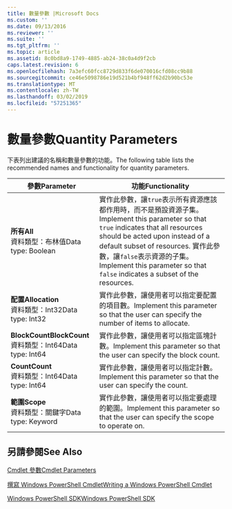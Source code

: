 ```yaml
---
title: 數量參數 |Microsoft Docs
ms.custom: ''
ms.date: 09/13/2016
ms.reviewer: ''
ms.suite: ''
ms.tgt_pltfrm: ''
ms.topic: article
ms.assetid: 8c0bd8a9-1749-4885-ab24-38c0a4d9f2cb
caps.latest.revision: 6
ms.openlocfilehash: 7a3efc60fcc8729d833f6de070016cfd08cc9b88
ms.sourcegitcommit: ce46e5098786e19d521b4bf948ff62d2b90bc53e
ms.translationtype: MT
ms.contentlocale: zh-TW
ms.lasthandoff: 03/02/2019
ms.locfileid: "57251365"
---
```

# <a name="quantity-parameters"></a><span data-ttu-id="67c1f-102">數量參數</span><span class="sxs-lookup"><span data-stu-id="67c1f-102">Quantity Parameters</span></span>

<span data-ttu-id="67c1f-103">下表列出建議的名稱和數量參數的功能。</span><span class="sxs-lookup"><span data-stu-id="67c1f-103">The following table lists the recommended names and functionality for quantity parameters.</span></span>

|<span data-ttu-id="67c1f-104">參數</span><span class="sxs-lookup"><span data-stu-id="67c1f-104">Parameter</span></span>|<span data-ttu-id="67c1f-105">功能</span><span class="sxs-lookup"><span data-stu-id="67c1f-105">Functionality</span></span>|
|---|---|
|<span data-ttu-id="67c1f-106">**所有**</span><span class="sxs-lookup"><span data-stu-id="67c1f-106">**All**</span></span><br><span data-ttu-id="67c1f-107">資料類型：布林值</span><span class="sxs-lookup"><span data-stu-id="67c1f-107">Data type: Boolean</span></span>|<span data-ttu-id="67c1f-108">實作此參數，讓`true`表示所有資源應該都作用時，而不是預設資源子集。</span><span class="sxs-lookup"><span data-stu-id="67c1f-108">Implement this parameter so that `true` indicates that all resources should be acted upon instead of a default subset of resources.</span></span> <span data-ttu-id="67c1f-109">實作此參數，讓`false`表示資源的子集。</span><span class="sxs-lookup"><span data-stu-id="67c1f-109">Implement this parameter so that `false` indicates a subset of the resources.</span></span>|
|<span data-ttu-id="67c1f-110">**配置**</span><span class="sxs-lookup"><span data-stu-id="67c1f-110">**Allocation**</span></span><br><span data-ttu-id="67c1f-111">資料類型：Int32</span><span class="sxs-lookup"><span data-stu-id="67c1f-111">Data type: Int32</span></span>|<span data-ttu-id="67c1f-112">實作此參數，讓使用者可以指定要配置的項目數。</span><span class="sxs-lookup"><span data-stu-id="67c1f-112">Implement this parameter so that the user can specify the number of items to allocate.</span></span>|
|<span data-ttu-id="67c1f-113">**BlockCount**</span><span class="sxs-lookup"><span data-stu-id="67c1f-113">**BlockCount**</span></span><br><span data-ttu-id="67c1f-114">資料類型：Int64</span><span class="sxs-lookup"><span data-stu-id="67c1f-114">Data type: Int64</span></span>|<span data-ttu-id="67c1f-115">實作此參數，讓使用者可以指定區塊計數。</span><span class="sxs-lookup"><span data-stu-id="67c1f-115">Implement this parameter so that the user can specify the block count.</span></span>|
|<span data-ttu-id="67c1f-116">**Count**</span><span class="sxs-lookup"><span data-stu-id="67c1f-116">**Count**</span></span><br><span data-ttu-id="67c1f-117">資料類型：Int64</span><span class="sxs-lookup"><span data-stu-id="67c1f-117">Data type: Int64</span></span>|<span data-ttu-id="67c1f-118">實作此參數，讓使用者可以指定計數。</span><span class="sxs-lookup"><span data-stu-id="67c1f-118">Implement this parameter so that the user can specify the count.</span></span>|
|<span data-ttu-id="67c1f-119">**範圍**</span><span class="sxs-lookup"><span data-stu-id="67c1f-119">**Scope**</span></span><br><span data-ttu-id="67c1f-120">資料類型：關鍵字</span><span class="sxs-lookup"><span data-stu-id="67c1f-120">Data type: Keyword</span></span>|<span data-ttu-id="67c1f-121">實作此參數，讓使用者可以指定要處理的範圍。</span><span class="sxs-lookup"><span data-stu-id="67c1f-121">Implement this parameter so that the user can specify the scope to operate on.</span></span>|

## <a name="see-also"></a><span data-ttu-id="67c1f-122">另請參閱</span><span class="sxs-lookup"><span data-stu-id="67c1f-122">See Also</span></span>

[<span data-ttu-id="67c1f-123">Cmdlet 參數</span><span class="sxs-lookup"><span data-stu-id="67c1f-123">Cmdlet Parameters</span></span>](./cmdlet-parameters.md)

[<span data-ttu-id="67c1f-124">撰寫 Windows PowerShell Cmdlet</span><span class="sxs-lookup"><span data-stu-id="67c1f-124">Writing a Windows PowerShell Cmdlet</span></span>](./writing-a-windows-powershell-cmdlet.md)

[<span data-ttu-id="67c1f-125">Windows PowerShell SDK</span><span class="sxs-lookup"><span data-stu-id="67c1f-125">Windows PowerShell SDK</span></span>](../windows-powershell-reference.md)
